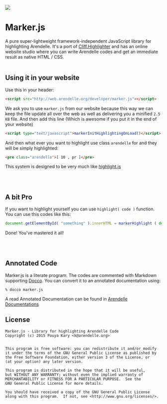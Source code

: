 ![](http://kary.us/GitHubWideImages/Arendelle/marker-js/Screen%20Shot%202015-02-15%20at%2012.43.52%20AM.png)<br>

# Marker.js

A pure super-lightweight framework-independent JavaScript library for highlighting Arendelle. It's a port of [Cliff.Highlighter](https://github.com/arendelle/marker) and has an online website studio where you can write Arendelle codes and get an immediate result as native HTML / CSS.<br><br>

## Using it in your website
Use this in your header:

```HTML
<script src="http://web.arendelle.org/developer/marker.js"></script>
```

We ask you to use `marker.js` from our website because this way we can keep the file update all over the web as well as delivering you a minified `2.5 KB` file. And then add this line (Which is awesome if you put it in the end of your website)

```HTML
<script type="text/javascript">markerInitHighlightingOnLoad()</script>
```

And then what ever you want to highlight use class `arendelle` for and they will be simply highlighted:

```HTML
<pre class="arendelle">[ 10 , pr ]</pre>
```

This system is designed to be very much like [highlight.js](https://highlightjs.org) 

<br><br>

## A bit Pro

If you want to highlight yourself you can use `highlight( code )` function. You can use this codes like this:

```JavaScript
document.getElementById( "something" ).innerHTML = markerHighlight ( document.getElementById("something").innerHTML )
```

Done! You've mastered it all!

<br><br>

## Annotated Code

Marker.js is a literate program. The codes are commented with Markdown supporting [Docco]((http://jashkenas.github.com/docco/)). You can convert it to an annotated documentation using:

```
% docco marker.js
```

A read Annotated Documentation can be found in [Arendelle Documentations](https://arendelle.org/docs/libraries/filesystem/index.html)

## License

```
Marker.js - Library for highlighting Arendelle Code
Copyright (c) 2015 Pouya Kary <k@arendelle.org>


This program is free software: you can redistribute it and/or modify
it under the terms of the GNU General Public License as published by
the Free Software Foundation, either version 3 of the License, or
(at your option) any later version.

This program is distributed in the hope that it will be useful,
but WITHOUT ANY WARRANTY; without even the implied warranty of
MERCHANTABILITY or FITNESS FOR A PARTICULAR PURPOSE.  See the
GNU General Public License for more details.

You should have received a copy of the GNU General Public License
along with this program.  If not, see <http://www.gnu.org/licenses/>.
```


